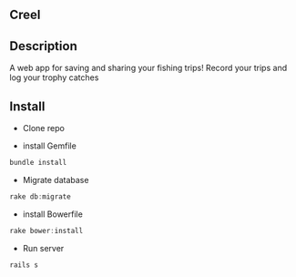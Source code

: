 ## Creel

## Description
A web app for saving and sharing your fishing trips! Record your trips and log your trophy catches

## Install

- Clone repo

- install Gemfile
``` javascript
bundle install
```

- Migrate database
``` javascript
rake db:migrate
```

- install Bowerfile
``` javascript
rake bower:install
```

- Run server
``` javascript
rails s
```
